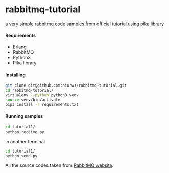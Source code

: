 # rabbitmq-tutorial
a very simple rabbitmq code samples from official tutorial using pika library

#### Requirements
- Erlang
- RabbitMQ
- Python3
- Pika library

#### Installing

```bash
git clone git@github.com:hiorws/rabbitmq-tutorial.git
cd rabbitmq-tutorial/
virtualenv --python python3 venv
source venv/bin/activate
pip3 install -r requirements.txt
```

#### Running samples
```bash
cd tutorial1/
python receive.py
```

in another terminal
```bash
cd tutorial1/
python send.py
```

All the source codes taken from [RabbitMQ website](https://www.rabbitmq.com/tutorials/tutorial-one-python.html).
